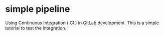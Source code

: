# simple pipeline

Using Continuous Integration ( CI ) in GitLab development. This is a simple tutorial to test the integration.